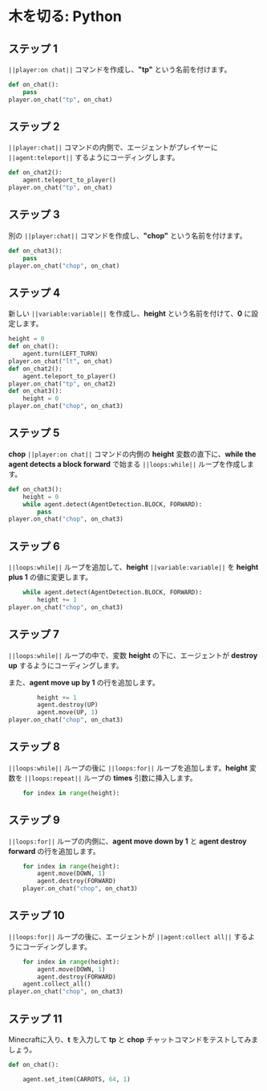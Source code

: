 # 木を切る: Python

## ステップ 1

``||player:on chat||`` コマンドを作成し、**"tp"** という名前を付けます。

```python
def on_chat():
    pass
player.on_chat("tp", on_chat)
```

## ステップ 2

``||player:chat||`` コマンドの内側で、エージェントがプレイヤーに ``||agent:teleport||`` するようにコーディングします。

```python
def on_chat2():
    agent.teleport_to_player()
player.on_chat("tp", on_chat)
```

## ステップ 3

別の ``||player:chat||`` コマンドを作成し、**"chop"** という名前を付けます。

```python
def on_chat3():
    pass
player.on_chat("chop", on_chat)
```

## ステップ 4

新しい ``||variable:variable||`` を作成し、**height** という名前を付けて、**0** に設定します。

```python
height = 0
def on_chat():
    agent.turn(LEFT_TURN)
player.on_chat("lt", on_chat)
def on_chat2():
    agent.teleport_to_player()
player.on_chat("tp", on_chat2)
def on_chat3():
    height = 0
player.on_chat("chop", on_chat3)
```

## ステップ 5

**chop** ``||player:on chat||`` コマンドの内側の **height** 変数の直下に、**while the agent detects a block forward** で始まる ``||loops:while||`` ループを作成します。

```python
def on_chat3():
    height = 0
    while agent.detect(AgentDetection.BLOCK, FORWARD):
        pass
player.on_chat("chop", on_chat3)
```

## ステップ 6

``||loops:while||`` ループを追加して、**height** ``||variable:variable||`` を **height plus 1** の値に変更します。

```python
    while agent.detect(AgentDetection.BLOCK, FORWARD):
        height += 1
player.on_chat("chop", on_chat3)
```

## ステップ 7

``||loops:while||`` ループの中で、変数 **height** の下に、エージェントが **destroy up** するようにコーディングします。

また、**agent move up by 1** の行を追加します。

```python
        height += 1
        agent.destroy(UP)
        agent.move(UP, 1)
player.on_chat("chop", on_chat3)
```

## ステップ 8

``||loops:while||`` ループの後に ``||loops:for||`` ループを追加します。**height** 変数を ``||loops:repeat||`` ループの **times** 引数に挿入します。

```python
    for index in range(height):
```

## ステップ 9

``||loops:for||`` ループの内側に、**agent move down by 1** と **agent destroy forward** の行を追加します。

```python
    for index in range(height):
        agent.move(DOWN, 1)
        agent.destroy(FORWARD)
    player.on_chat("chop", on_chat3)
```

## ステップ 10

``||loops:for||`` ループの後に、エージェントが ``||agent:collect all||`` するようにコーディングします。

```python
    for index in range(height):
        agent.move(DOWN, 1)
        agent.destroy(FORWARD)
    agent.collect_all()
player.on_chat("chop", on_chat3)
```

## ステップ 11

Minecraftに入り、**t** を入力して **tp** と **chop** チャットコマンドをテストしてみましょう。

```python
def on_chat(): 

    agent.set_item(CARROTS, 64, 1) 
```
